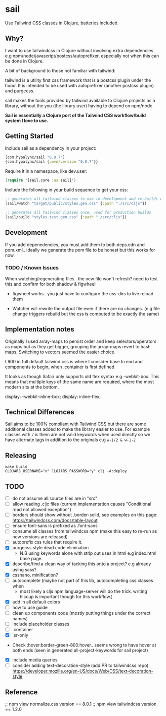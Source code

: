 # sail

Use Tailwind CSS classes in Clojure, batteries included.

## Why?

I want to use tailwindcss in Clojure without involving extra dependencies e.g
npm/node/javascript/postcss/autoprefixer, especially not when this can be done
in Clojure.

A bit of background to those not familiar with tailwind:  

tailwind is a utility first css framework that is a postcss plugin under the
hood. It is intended to be used with autoprefixer (another postcss plugin) and
purgecss.

sail makes the tools provided by tailwind available to Clojure projects as a
library, without the you (the library user) having to depend on npm/node. 

**Sail is essentially a Clojure port of the Tailwind CSS workflow/build system
I love to use.**

## Getting Started

Include sail as a dependency in your project: 
```clojure
[com.hypalynx/sail "0.8.7"]
{com.hypalynx/sail {:mvn/version "0.8.7"}}
```

Require it in a namespace, like dev.user:
```clojure
(require '[sail.core :as sail]')
```

Include the following in your build sequence to get your css:
```clojure
;; generates all tailwind classes to use in development and re-builds when changes occur
(sail/watch "target/public/styles.gen.css" {:path "./src/cljs"})

;; generates all tailwind classes once, used for production builds
(sail/build "styles.test.gen.css" {:path "./src/cljs"})
```

## Development

If you add depenedencies, you must add them to both deps.edn and pom.xml.. ideally we generate the pom file to be
honest but this works for now.

### TODO / Known Issues

When watching/regenerating files.. the new file won't refresh? need to test this and confirm for both shadow & figwheel
  - figwheel works.. you just have to configure the css-dirs to live reload them

- Watcher will rewrite the output file even if there are no changes. (e.g file change triggers rebuild but the css is
  computed to be exactly the same)

## Implementation notes

Originally I used array-maps to persist order and keep selectors/operators as
maps but as they get bigger, grouping the array-maps revert to hash maps.
Switching to vectors seemed the easier choice.

L600 in full default tailwind.css is where I consider base to end and
components to begin, when .container is first defined.

It looks as though Safair only supports old flex syntax e.g -webkit-box. This
means that multiple keys of the same name are required, where the most modern
sits at the bottom.

display: -webkit-inline-box;
display: inline-flex;

## Technical Differences

Sail aims to be 100% compliant with Tailwind CSS but there are some additional
classes added to make the library easier to use. For example classes with `/`
is them are not valid keywords when used directly so we have alternate tags in
addition to the originals e.g `w-1/2 & w-1-2`

## Releasing

```
make build
CLOJARS_USERNAME="x" CLOJARS_PASSWORD="y" clj -A:deploy
```

## TODO

- [ ] do not assume all source files are in "src"
- [ ] allow reading .cljc files (current implementation causes "Conditional read not allowed exception")
- [ ] borders should show without .border-solid, see examples on this page: https://tailwindcss.com/docs/table-layout 
- [ ] ensure font-sans is prefixed as .font-sans
- [ ] consume all classes from tailwindcss npm (make this easy to re-run as new
  versions are released)
- [ ] autoprefix css rules that require it.
- [X] purgecss style dead code elimination
  - N.B using keywords alone with strip out uses in html e.g index.html base
    page.
- [X] describe/find a clean way of tacking this onto a project? e.g already
  using sass?
- [X] cssnano, minification?
- [ ] autocomplete (maybe not part of this lib, autocompleting css classes when
  - most likely a cljs npm language-server will do the trick.
  writing hiccup is important though for this workflow.)
- [X] add in all default colors
- [ ] how to use guide
- [ ] clean up components code (mostly putting things under the correct names)
- [ ] include placeholder classes
- [ ] .container
- [X] .sr-only
- Check :hover\:border-green-800:hover.. seems wrong to have hover at both ends (seen in generated all-project-keywords for sail project)
- [X] include media queries
- [ ] consider adding text-decoration-style (add PR to tailwindcss repo) https://developer.mozilla.org/en-US/docs/Web/CSS/text-decoration-style

## Reference

;; npm view normalize.css version == 8.0.1
;; npm view tailwindcss version == 1.2.0
